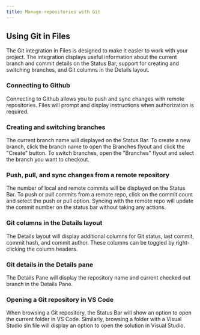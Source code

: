 ```yaml
---
title: Manage repositories with Git
---
```


## Using Git in Files

The Git integration in Files is designed to make it easier to work with your project. The integration displays useful information about the current branch and commit details on the Status Bar, support for creating and switching branches, and Git columns in the Details layout.

### Connecting to Github

Connecting to Github allows you to push and sync changes with remote repositories. Files will prompt and display instructions when authorization is required.

### Creating and switching branches

The current branch name will displayed on the Status Bar. To create a new branch, click the branch name to open the Branches flyout and click the "Create" button. To switch branches, open the "Branches" flyout and select the branch you want to checkout.

### Push, pull, and sync changes from a remote repository

The number of local and remote commits will be displayed on the Status Bar. To push or pull commits from a remote repo, click on the commit count and select the push or pull option. Syncing with the remote repo will update the commit number on the status bar without taking any actions.

### Git columns in the Details layout

The Details layout will display additional columns for Git status, last commit, commit hash, and commit author. These columns can be toggled by right-clicking the column headers.

### Git details in the Details pane

The Details Pane will display the repository name and current checked out branch in the Details Pane.

### Opening a Git repository in VS Code

When browsing a Git repository, the Status Bar will show an option to open the current folder in VS Code. Similarly, browsing a folder with a Visual Studio sln file will display an option to open the solution in Visual Studio.